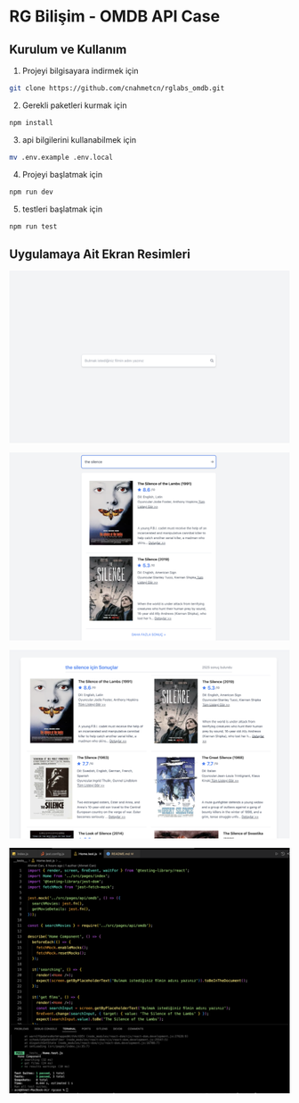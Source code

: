 # RG Bilişim - OMDB API Case

## Kurulum ve Kullanım

1. Projeyi bilgisayara indirmek için 
```sh
git clone https://github.com/cnahmetcn/rglabs_omdb.git
```

2. Gerekli paketleri kurmak için
```sh
npm install
```

3. api bilgilerini kullanabilmek için
```sh
mv .env.example .env.local
```

4. Projeyi başlatmak için
```sh
npm run dev
```

5. testleri başlatmak için
```sh
npm run test
```

## Uygulamaya Ait Ekran Resimleri

![Uygulama Anasayfa Arama Kutusu](./screenshots/anasayfa.png)

![Uygulama Anasayfa Film Sonuçları](./screenshots/anasayfa_film_arama.png)

![Uygulama film Sonuçları Listeleme](./screenshots/listeleme.png)

![Uygulama Index Sayfası Test](./screenshots/home_test.png)